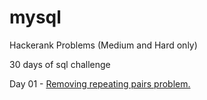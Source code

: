 # mysql

Hackerank Problems (Medium and Hard only)

30 days of sql challenge

Day 01 - [Removing repeating pairs problem.](https://github.com/Napster8/mysql/blob/Napster8/raghutapas12/day_01_challenge.sql)
